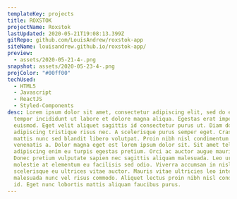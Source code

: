 ```yaml
---
templateKey: projects
title: ROXSTOK
projectName: Roxstok
lastUpdated: 2020-05-21T19:08:13.399Z
gitRepo: github.com/LouisAndrew/roxstok-app
siteName: louisandrew.github.io/roxstok-app/
preview:
  - assets/2020-05-21-4-.png
snapshot: assets/2020-05-23-4-.png
projColor: "#00ff00"
techUsed:
  - HTML5
  - Javascript
  - ReactJS
  - Styled-Components
desc: Lorem ipsum dolor sit amet, consectetur adipiscing elit, sed do eiusmod
  tempor incididunt ut labore et dolore magna aliqua. Egestas erat imperdiet sed
  euismod. Eget velit aliquet sagittis id consectetur purus ut. Diam donec
  adipiscing tristique risus nec. A scelerisque purus semper eget. Cras pulvinar
  mattis nunc sed blandit libero volutpat. Proin nibh nisl condimentum id
  venenatis a. Dolor magna eget est lorem ipsum dolor sit. Sit amet tellus cras
  adipiscing enim eu turpis egestas pretium. Orci ac auctor augue mauris augue.
  Donec pretium vulputate sapien nec sagittis aliquam malesuada. Leo urna
  molestie at elementum eu facilisis sed odio. Viverra accumsan in nisl nisi
  scelerisque eu ultrices vitae auctor. Mauris vitae ultricies leo integer
  malesuada nunc vel risus commodo. Aliquet lectus proin nibh nisl condimentum
  id. Eget nunc lobortis mattis aliquam faucibus purus.
---
```

